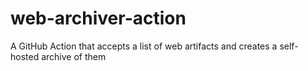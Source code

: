# web-archiver-action
A GitHub Action that accepts a list of web artifacts and creates a self-hosted archive of them
